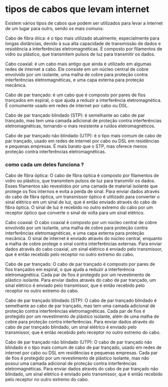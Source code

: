 # tipos de cabos que levam internet 

Existem vários tipos de cabos que podem ser utilizados para levar a internet de um lugar para outro, sendo os mais comuns:

Cabo de fibra ótica: é o tipo mais utilizado atualmente, especialmente para longas distâncias, devido à sua alta capacidade de transmissão de dados e resistência a interferências eletromagnéticas. É composto por filamentos de vidro ou plástico, que transmitem pulsos de luz para transmitir os dados.

Cabo coaxial: é um cabo mais antigo que ainda é utilizado em algumas redes de internet a cabo. Ele consiste em um núcleo central de cobre envolvido por um isolante, uma malha de cobre para proteção contra interferências eletromagnéticas, e uma capa externa para proteção mecânica.

Cabo de par trançado: é um cabo que é composto por pares de fios trançados em espiral, o que ajuda a reduzir a interferência eletromagnética. É comumente usado em redes de internet por cabo ou DSL.

Cabo de par trançado blindado (STP): é semelhante ao cabo de par trançado, mas tem uma camada adicional de proteção contra interferências eletromagnéticas, tornando-o mais resistente a ruídos eletromagnéticos.

Cabo de par trançado não blindado (UTP): é o tipo mais comum de cabo de par trançado, usado em redes de internet por cabo ou DSL em residências e pequenas empresas. É mais barato que o STP, mas oferece menos proteção contra interferências eletromagnéticas.

### como cada um deles funciona ?

Cabo de fibra óptica:
O cabo de fibra óptica é composto por filamentos de vidro ou plástico, que transmitem pulsos de luz para transmitir os dados. Esses filamentos são revestidos por uma camada de material isolante que protege os fios internos e evita a perda de sinal. Para enviar dados através do cabo de fibra óptica, um transmissor óptico é utilizado para converter o sinal elétrico em um sinal de luz, que é então enviado através do cabo de fibra óptica. O sinal de luz é recebido no outro extremo do cabo por um receptor óptico que converte o sinal de volta para um sinal elétrico.

Cabo coaxial:
O cabo coaxial é composto por um núcleo central de cobre envolvido por um isolante, uma malha de cobre para proteção contra interferências eletromagnéticas, e uma capa externa para proteção mecânica. O sinal de internet é enviado através do núcleo central, enquanto a malha de cobre protege o sinal contra interferências externas. Para enviar dados através do cabo coaxial, um sinal elétrico é enviado pelo transmissor, que é então recebido pelo receptor no outro extremo do cabo.

Cabo de par trançado:
O cabo de par trançado é composto por pares de fios trançados em espiral, o que ajuda a reduzir a interferência eletromagnética. Cada par de fios é protegido por um revestimento de plástico isolante. Para enviar dados através do cabo de par trançado, um sinal elétrico é enviado pelo transmissor, que é então recebido pelo receptor no outro extremo do cabo.

Cabo de par trançado blindado (STP):
O cabo de par trançado blindado é semelhante ao cabo de par trançado, mas tem uma camada adicional de proteção contra interferências eletromagnéticas. Cada par de fios é protegido por um revestimento de plástico isolante, além de uma malha de cobre para proteção contra interferências. Para enviar dados através do cabo de par trançado blindado, um sinal elétrico é enviado pelo transmissor, que é então recebido pelo receptor no outro extremo do cabo.

Cabo de par trançado não blindado (UTP):
O cabo de par trançado não blindado é o tipo mais comum de cabo de par trançado, usado em redes de internet por cabo ou DSL em residências e pequenas empresas. Cada par de fios é protegido por um revestimento de plástico isolante, mas não possui uma camada adicional de proteção contra interferências eletromagnéticas. Para enviar dados através do cabo de par trançado não blindado, um sinal elétrico é enviado pelo transmissor, que é então recebido pelo receptor no outro extremo do cabo.
